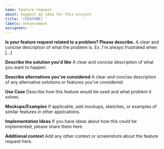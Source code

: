 ```yaml
---
name: Feature request
about: Suggest an idea for this project
title: '[FEATURE] '
labels: enhancement
assignees: ''
---
```


**Is your feature request related to a problem? Please describe.**
A clear and concise description of what the problem is. Ex. I'm always frustrated when [...]

**Describe the solution you'd like**
A clear and concise description of what you want to happen.

**Describe alternatives you've considered**
A clear and concise description of any alternative solutions or features you've considered.

**Use Case**
Describe how this feature would be used and what problem it solves.

**Mockups/Examples**
If applicable, add mockups, sketches, or examples of similar features in other applications.

**Implementation Ideas**
If you have ideas about how this could be implemented, please share them here.

**Additional context**
Add any other context or screenshots about the feature request here. 
